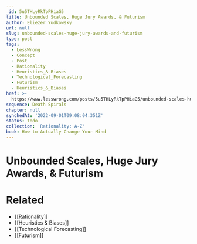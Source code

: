 ```yaml
---
_id: 5u5THLyRkTpPHiaG5
title: Unbounded Scales, Huge Jury Awards, & Futurism
author: Eliezer Yudkowsky
url: null
slug: unbounded-scales-huge-jury-awards-and-futurism
type: post
tags:
  - LessWrong
  - Concept
  - Post
  - Rationality
  - Heuristics_& Biases
  - Technological_Forecasting
  - Futurism
  - Heuristics_&_Biases
href: >-
  https://www.lesswrong.com/posts/5u5THLyRkTpPHiaG5/unbounded-scales-huge-jury-awards-and-futurism
sequence: Death Spirals
chapter: null
synchedAt: '2022-09-01T09:08:04.351Z'
status: todo
collection: 'Rationality: A-Z'
book: How to Actually Change Your Mind
---
```


# Unbounded Scales, Huge Jury Awards, & Futurism


# Related

- [[Rationality]]
- [[Heuristics & Biases]]
- [[Technological Forecasting]]
- [[Futurism]]